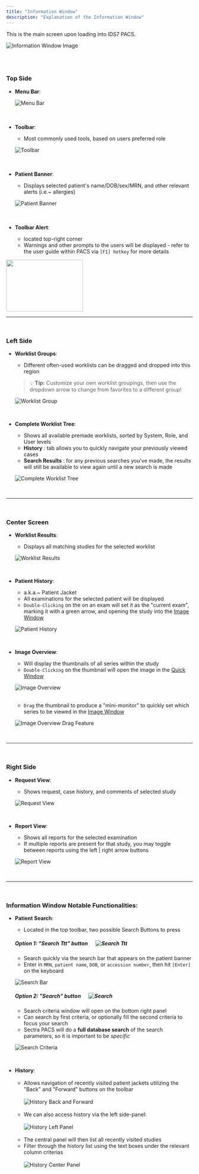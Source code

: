 ```yaml
---
title: "Information Window"
description: "Explanation of the Information Window"
---
```

    
This is the main screen upon loading into IDS7 PACS.

![Information Window Image](/basics/info-window.png)

<br /><br />

### Top Side
- **Menu Bar**:

    ![Menu Bar](/basics/menubar.png)
<br /><br /><br />

- **Toolbar**:
    - Most commonly used tools, based on users preferred role

    ![Toolbar](/basics/toolbar.png)
<br /><br /><br />

- **Patient Banner**:
    - Displays selected patient's name/DOB/sex/MRN, and other relevant alerts (i.e.~ allergies)

    ![Patient Banner](/basics/patientbanner.png)
<br /><br /><br />

- **Toolbar Alert**:
    - located top-right corner
    - Warnings and other prompts to the users will be displayed - refer to the user guide within PACS via `[F1] hotkey` for more details

<img src="/basics/toolbar-alert.png" width="207" height="140">

<br/>

---

<br/>

### Left Side
- **Worklist Groups**:
    - Different often-used worklists can be dragged and dropped into this region

    > 💡 **Tip:** Customize your own worklist groupings, then use the dropdown arrow to change from favorites to a different group!

    ![Worklist Group](/basics/worklist-group.png)

<br/>

- **Complete Worklist Tree**:
    - Shows all available premade worklists, sorted by System, Role, and User levels
    - **History**
        : tab allows you to quickly navigate your previously viewed cases
    - **Search Results**
        : for any previous searches you've made, the results will still be available to view again until a new search is made

    ![Complete Worklist Tree](/basics/complete-worklist-tree.png)

<br/>

---

<br/>

### Center Screen
- **Worklist Results**:
    - Displays all matching studies for the selected worklist

    ![Worklist Results](/basics/worklist-results.png)

<br/>

- **Patient History**:
    - a.k.a.~ Patient Jacket
    - All examinations for the selected patient will be displayed
    - `Double-Clicking` on the on an exam will set it as the "current exam", marking it with a green arrow, and opening the study into the [Image Window](/en/image-window)

    ![Patient History](/basics/patient-history.png)

<br/>

- **Image Overview**:
    - Will display the thumbnails of all series within the study
    - `Double-Clicking` on the thumbnail will open the image in the [Quick Window](/en/quick-window)

    ![Image Overview](/basics/image-overview.png)
    <br/><br/>
    - `Drag` the thumbnail to produce a "mini-monitor" to quickly set which series to be viewed in the [Image Window](/en/image-window)

    ![Image Overview Drag Feature](/basics/image-overview-drag.png)

<br/>

---

<br/>

### Right Side
- **Request View**:
    - Shows request, case history, and comments of selected study

    ![Request View](/basics/request-view.png)

<br />

- **Report View**:
    - Shows all reports for the selected examination
    - If multiple reports are present for that study, you may toggle between reports using the left | right arrow buttons

    ![Report View](/basics/report-view.png)

<br/>

---

<br/>

### Information Window Notable Functionalities:
- **Patient Search**:
    - Located in the top toolbar, two possible Search Buttons to press

    ##### Option 1: "Search Ttt" button &emsp; ![Search Ttt](/basics/searchTtt-button.png)
    - Search quickly via the search bar that appears on the patient banner
    - Enter in `MRN`, `patient name`, `DOB`, or `accession number`, then hit `[Enter]` on the keyboard

    ![Search Bar](/basics/search-bar.png)

    ##### Option 2: "Search" button &emsp; ![Search](/basics/search-button.png)
    - Search criteria window will open on the bottom right panel
    - Can search by first criteria, or optionally fill the second criteria to focus your search
    - Sectra PACS will do a **full database search** of the search parameters, so it is important to be *specific*

    ![Search Criteria](/basics/search-criteria.png)

<br />

- **History**:
    <br /><br />
    - Allows navigation of recently visited patient jackets utilizing the "Back" and "Forward" buttons on the toolbar
    <br /><br />
    ![History Back and Forward](/basics/history-fwd-back.png)
    <br /><br />
    - We can also access history via the left side-panel:
    <br /><br />
    ![History Left Panel](/basics/history-left-panel.png)
    <br /><br />
    - The central panel will then list all recently visited studies
    - Filter through the history list using the text boxes under the relevant column criterias
    <br /><br />
    ![History Center Panel](/basics/history-center-panel.png)